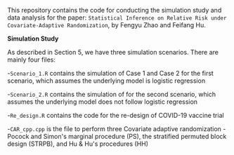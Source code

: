 This repository contains the code for conducting the simulation study and data analysis for the paper: `Statistical Inference on Relative Risk under Covariate-Adaptive Randomization`, by Fengyu Zhao and Feifang Hu.

**Simulation Study**

As described in Section 5, we have three simulation scenarios. There are mainly four files:

-`Scenario_1.R` contains the simulation of Case 1 and Case 2 for the first scenario, which assumes the underlying model is logistic regression

-`Scenario_2.R` contains the simulation of for the second scenario, which assumes the underlying model does not follow logistic regression

-`Re_design.R` contains the code for the re-design of COVID-19 vaccine trial

-`CAR_cpp.cpp` is the file to perform three Covariate adaptive randomization - Pocock and Simon's marginal procedure (PS), the stratified permuted block design (STRPB), and Hu \& Hu's  procedures (HH)
